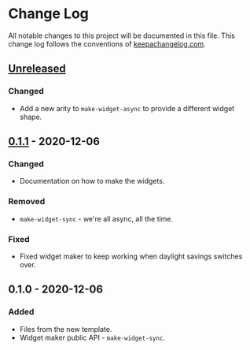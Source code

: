 # Change Log
All notable changes to this project will be documented in this file. This change log follows the conventions of [keepachangelog.com](http://keepachangelog.com/).

## [Unreleased]
### Changed
- Add a new arity to `make-widget-async` to provide a different widget shape.

## [0.1.1] - 2020-12-06
### Changed
- Documentation on how to make the widgets.

### Removed
- `make-widget-sync` - we're all async, all the time.

### Fixed
- Fixed widget maker to keep working when daylight savings switches over.

## 0.1.0 - 2020-12-06
### Added
- Files from the new template.
- Widget maker public API - `make-widget-sync`.

[Unreleased]: https://github.com/your-name/workshop/compare/0.1.1...HEAD
[0.1.1]: https://github.com/your-name/workshop/compare/0.1.0...0.1.1

